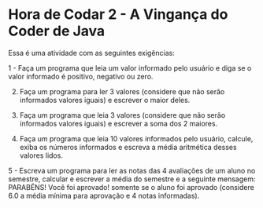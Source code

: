 # Hora de Codar 2 - A Vingança do Coder de Java

Essa é uma atividade com as seguintes exigências:

1 - Faça um programa que leia um valor informado pelo usuário e diga se o valor informado é positivo, negativo ou zero.

2. Faça um programa para ler 3 valores (considere que não serão informados valores iguais) e escrever o maior deles.

3. Faça um programa que leia  3 valores (considere que não serão informados valores iguais) e escrever a soma dos 2 maiores.

4.  Faça um programa que leia 10 valores informados pelo usuário, calcule, exiba os números informados e escreva a média aritmética desses valores lidos.

5 - Escreva um programa para ler as notas das 4 avaliações de um aluno no semestre, calcular e escrever a média do semestre e a seguinte mensagem: PARABÉNS! Você foi aprovado! somente se o aluno foi aprovado (considere 6.0 a média mínima para aprovação e 4 notas informadas).

